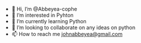 - 👋 Hi, I’m @Abbeyea-cophe
- 👀 I’m interested in Pyhton
- 🌱 I’m currently learning Python
- 💞️ I’m looking to collaborate on any ideas on python
- 📫 How to reach me  johnabbeyea@gmail.com

<!---
Abbeyea-cophe/Abbeyea-cophe is a ✨ special ✨ repository because its `README.md` (this file) appears on your GitHub profile.
You can click the Preview link to take a look at your changes.
--->
